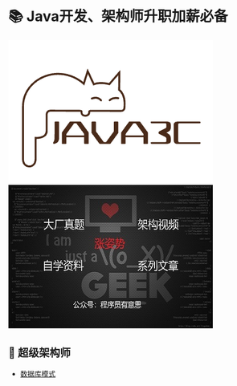 # 📚 Java开发、架构师升职加薪必备
![logo](../assets/rameo/logo.png)
![poster](../assets/rameo/poster.jpg)

## 📝 超级架构师
- [数据库模式](/Architect/数据库模式.md)

